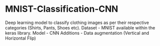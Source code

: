 # MNIST-Classification-CNN

Deep learning model to classify clothing images as per their respective categories (Shirts, Pants, Shoes etc). 
Dataset - MNIST available within the keras library. 
Model - CNN 
Additions - Data augmentation (Vertical and Horizontal Flip) 
